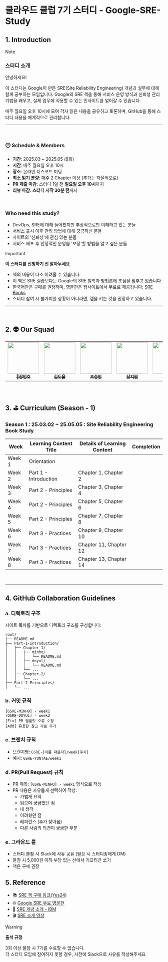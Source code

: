 # 클라우드 클럽 7기 스터디 - Google-SRE-Study

## 1. Introduction
> [!NOTE]
>
> ### 스터디 소개
>
> 안녕하세요!
> 
> 이 스터디는 Google이 만든 SRE(Site Reliability Engineering) 개념과 실무에 대해 함께 공부하는 모임입니다. Google의 SRE 책을 통해 서비스 운영 방식과 신뢰성 관리 기법을 배우고, 실제 업무에 적용할 수 있는 인사이트를 얻어갈 수 있습니다.
> 
> 매주 월요일 오후 10시에 모여 각자 읽은 내용을 공유하고 토론하며, GitHub을 통해 스터디 내용을 체계적으로 관리합니다.

---
<br>

### 🕑 Schedule & Members
- **기간**: 2025.03 ~ 2025.05 (8회)
- **시간**: 매주 월요일 오후 10시
- **장소**: 온라인 디스코드 미팅
- **최소 읽기 분량**: 매주 2 Chapter 이상 (추가는 자율적으로)
- **PR 제출 마감**: 스터디 1일 전 **일요일 오후 10시**까지
- **리뷰 마감**: **스터디 시작 30분 전**까지

<br>

### Who need this study?
- DevOps, SRE에 대해 들어봤지만 추상적으로만 이해하고 있는 분들
- 서비스 출시 이후 관리 방법에 대해 궁금하신 분들
- 사이트의 '신뢰성'에 관심 있는 분들
- 서비스 배포 후 안정적인 운영을 '보장'할 방법을 알고 싶은 분들
  

> [!IMPORTANT]
> 
> **이 스터디를 신청하기 전 알아두세요**
> - 책의 내용이 다소 어려울 수 있습니다.
> - 이 책은 SRE 실습보다는 Google의 SRE 철학과 방법론에 초점을 맞추고 있습니다
> - 한국어판은 구매를 권장하며, 영문판은 웹사이트에서 무료로 제공됩니다: [SRE Books](https://sre.google/books/)
> - 스터디 참여 시 불가피한 상황이 아니라면, 캠을 키는 것을 권장하고 있습니다.

---
<br>

## 2. 👽 Our Squad

<table>
  <tr>
    <td align="center"><a href="https://github.com/MinhoJJang"><img src="https://avatars.githubusercontent.com/u/84257033?v=4" width="100px;" alt=""/><br /><sub><b>
👑장민호</b></sub></a><br /></td>
    <td align="center"><a href="https://github.com/doxxx93"><img src="https://avatars.githubusercontent.com/u/51396905?v=4" width="100px;" alt=""/><br /><sub><b>
김도율</b></sub></a><br /></td>
    <td align="center"><a href="https://github.com/Hamburg-Whale"><img src="https://avatars.githubusercontent.com/u/87288460?v=4" width="100px;" alt=""/><br /><sub><b>
조승빈</b></sub></a><br /></td>
    <td align="center"><a href="https://github.com/yucori"><img src="https://avatars.githubusercontent.com/u/110710238?v=4" width="100px;" alt=""/><br /><sub><b>
장지원</b></sub></a><br /></td>
    <td align="center"><a href="https://github.com/yureutaejin"><img src="https://avatars.githubusercontent.com/u/85734054?v=4" width="100px;" alt=""/><br /><sub><b>
진윤태</b></sub></a><br /></td>
    <td align="center"><a href="https://github.com/kiku99"><img src="https://avatars.githubusercontent.com/u/66311161?v=4" width="100px;" alt=""/><br /><sub><b>
김재현</b></sub></a><br /></td>
  </tr>
</table>

<br>

## 3. ⛳ Curriculum (Season - 1)
### Season 1 : 25.03.02 ~ 25.05.05 : Site Reliability Engineering Book Study

| Week | Learning Content Title | Details of Learning Content | Completion |
| --- | --- | --- | --- |
| Week 1 | Orientation |  |  |
| Week 2 | Part 1 - Introduction | Chapter 1, Chapter 2 |  |
| Week 3 | Part 2 - Principles | Chapter 3, Chapter 4 |  |
| Week 4 | Part 2 - Principles | Chapter 5, Chapter 6 |  |
| Week 5 | Part 2 - Principles | Chapter 7, Chapter 8 |  |
| Week 6 | Part 3 - Practices | Chapter 9, Chapter 10 |  |
| Week 7 | Part 3 - Practices | Chapter 11, Chapter 12 |  |
| Week 8 | Part 3 - Practices | Chapter 13, Chapter 14 |  |

<br>

---

## 4. GitHub Collaboration Guidelines

### a. 디렉토리 구조
사이트 목차를 기반으로 디렉토리 구조를 구성합니다:
```
root/
├── README.md
├── Part-1-Introduction/
│   ├── Chapter-1/
│   │   ├── minho/
│   │   │   └── README.md
│   │   ├── doyul/
│   │   │   └── README.md
│   │   └── ...
│   ├── Chapter-2/
│   │   └── ...
├── Part-2-Principles/
│   └── ...
```

### b. 커밋 규칙
```
[GSRE-MINHO] - week1
[GSRE-DOYUL] - week2
[Fix] PR 템플릿 오류 수정
[Add] 유용한 참고 자료 추가
```

### c. 브랜치 규칙
- 브랜치명: `GSRE-{이름 대문자}/week{주차}` 
- 예시: `GSRE-YUNTAE/week1`

### d. PR(Pull Request) 규칙
- PR 제목: `[GSRE-MINHO] - week1` 형식으로 작성
- PR 내용은 자유롭게 선택하여 작성:
  - 가볍게 요약
  - 읽으며 궁금했던 점
  - 내 생각
  - 어려웠던 점
  - 레퍼런스 (추가 찾아봄)
  - 다른 사람의 의견이 궁금한 부분

### e. 그라운드 룰
- 스터디 불참 시 Slack에 사유 공유 (필요 시 스터디장에게 DM)
- 불참 시 5,000원 이하 부담 없는 선에서 기프티콘 쏘기
- 책은 구매 권장

## 5. Reference
- 📚 [SRE 책 구매 링크(Yes24)](https://www.yes24.com/Product/Goods/57979286)
- 🌐 [Google SRE 무료 영문판](https://sre.google/books/)
- 📄 [SRE 개념 소개 - IBM](https://www.ibm.com/kr-ko/topics/site-reliability-engineering)
- 🎬 [SRE 소개 영상](https://www.youtube.com/watch?v=uTEL8Ff1Zvk)

> [!WARNING]
> 
> **출석 규정**
> 
> 3회 이상 불참 시 7기를 수료할 수 없습니다.    
> 각 스터디 모임에 참여하지 못할 경우, 사전에 Slack으로 사유를 작성해주세요
